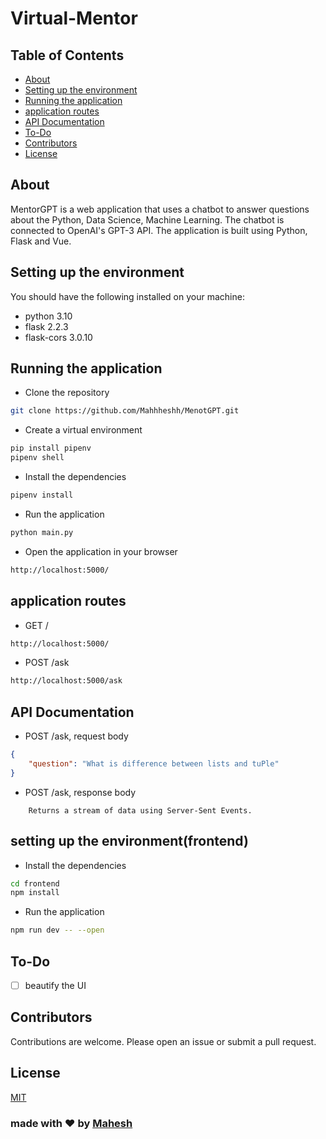 # Virtual-Mentor

## Table of Contents
- [About](#about)
- [Setting up the environment](#setting-up-the-environment)
- [Running the application](#running-the-application)
- [application routes](#application-routes)
- [API Documentation](#api-documentation)
- [To-Do](#to-do)
- [Contributors](#contributors)
- [License](#license)

## About
MentorGPT is a web application that uses a chatbot to answer questions about the Python, Data Science, Machine Learning. The chatbot is connected to OpenAI's GPT-3 API. The application is built using Python, Flask and Vue.

## Setting up the environment
You should have the following installed on your machine:
- python 3.10
- flask 2.2.3
- flask-cors 3.0.10

## Running the application
- Clone the repository
```bash
git clone https://github.com/Mahhheshh/MenotGPT.git
```
- Create a virtual environment
```bash
pip install pipenv 
pipenv shell
```
- Install the dependencies
```bash
pipenv install
```
- Run the application
```bash
python main.py
```
- Open the application in your browser
```bash
http://localhost:5000/
```

## application routes
- GET /
```bash
http://localhost:5000/
```
- POST /ask
```bash
http://localhost:5000/ask
```

## API Documentation
- POST /ask, request body
```json
{
    "question": "What is difference between lists and tuPle"
}
```
- POST /ask, response body
```
    Returns a stream of data using Server-Sent Events.
```

## setting up the environment(frontend)
- Install the dependencies
```bash
cd frontend
npm install
```
- Run the application
```bash
npm run dev -- --open 
```
## To-Do
- [ ] beautify the UI

## Contributors
Contributions are welcome. Please open an issue or submit a pull request.

## License
[MIT](License)

### made with ❤️ by [Mahesh](https://github.com/Mahhheshh)